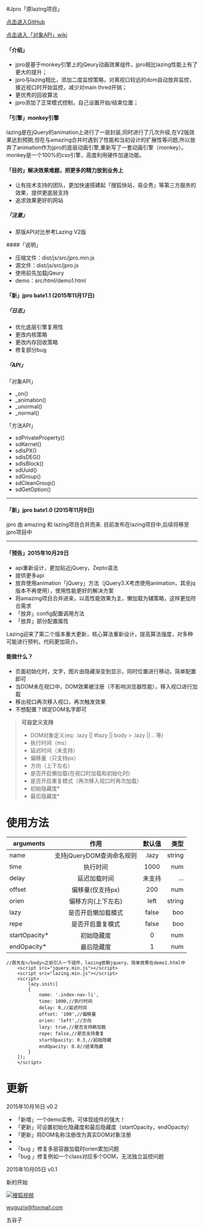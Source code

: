 #Jpro「原lazing项目」

[点击进入GitHub](https://github.com/wuguzi/jpro)

[点击进入「对象API」wiki](https://github.com/wuguzi/jpro/wiki/API)
####  「介绍」
*	jpro是基于monkey引擎上的jQeury动画效果组件，jpro相比lazing性能上有了更大的提升；
*	jpro与lazing相比，添加二度监控策略，对离视口较远的dom自动放弃监控，接近视口时开始监控，减少对main thred开销；
*	更优秀的回收算法
*	jpro添加了正常模式控制，自己设置开始/结束位置；


####   「引擎」monkey引擎   ####
lazing是在jQuery的animation上进行了一层封装,同时进行了几次升级,在V2版效果达到预期,但在与amazing合并时遇到了性能和当初设计的扩展性等问题,所以放弃了animation作为jpro的底层动画引擎,重新写了一套动画引擎（monkey）。monkey是一个100%的css引擎，高度利用硬件加速功能。

####   「目的」解决效果难题，把更多的精力放到业务上   ####
*   让有技术支持的团队，更加快速搭建起「搜狐快站，易企秀」等第三方服务的效果，提供更底层支持
*   追求效果更好的网站

#####	「注意」 	#####
*	原版API对比参考Lazing V2版
	

####「说明」

*	压缩文件：dist/js/src/jpro.min.js
*	源文件：dist/js/src/jpro.js
*	使用前先加载jQeury
*	demo：src/html/demo1.html


####  「新」jpro bate1.1 (2015年11月17日) ####
#####	「日志」 	#####
*	优化底层引擎复用性
*	更改内核策略
*	更改内存回收策略
*	修复部分bug

#####	「API」 	#####
「对象API」

*	_on()	
*	_animation()
*	_unormal()
*	_normal()

「方法API」

*	sdPrivateProperty()
*	sdKernel()
*	sdIsPX()
*	sdIsDEG()
*	sdIsBlock()
*	sdUuid()
*	sdGroup()
*	sdCleanGroup()
*	sdGetOption()	


---------------------------------------------------------------------------------

####  「新」jpro bate1.0 (2015年11月9日) ####
jpro 由 amazing 和 lazing项目合并而来.
目前发布在lazing项目中,后续将移至jpro项目中

---------------------------------------------------------------------------------

####   「预告」2015年10月29日   ####
*   api重新设计，更加贴近jQuery，Zepto语法
*   提供更多api
*   放弃使用animation「jQuery」方法（jQuery3.X考虑使用animation，其余jq版本不再使用），使用性能更好的解决方案
*   将amazing项目合并进来，以高性能效果为主，懒加载为辅策略，这样更加符合需求
*   「放弃」config配置调用方法
*   「放弃」部分配置属性

<!--####   「希望」欢迎大神的加入   ####
*   能css3制作出icon效果的css大神
*   对requestAnimationframe有所研究
*   对repaint、reflow机制和main thred、compositor thread性能关系有所研究
*   对浏览器引擎机制、渲染机制、线程机制有所研究
-->


Lazing迎来了第二个版本重大更新，核心算法重新设计，提高算法强度，对多种可能进行预判，代码更加简介。


####	能做什么？ ####
*	页面初始化时，文字，图片由隐藏渐变到显示，同时位置进行移动，简单配置即可
*	当DOM未在视口中，DOM效果被注册（不影响浏览器性能），移入视口进行加载
*	移出视口再次移入视口，再次触发效果
*	不想配置？绑定DOM名字即可

> **可自定义支持**
> 
> - DOM对象定义(eq: .lazy || #lazy || body > .lazy || .. 等)
> - 执行时间（ms）
> - 延迟时间（未支持）
> - 偏移量（只支持px）
> - 方向（上下左右）
> - 是否开启懒加载(在视口时加载和初始化时)
> - 是否开启重复模式（再次移入视口时再次加载）
> - 初始隐藏度*
> - 最后隐藏度*

使用方法
====

| arguments   | 作用  | 默认值 | 类型   | 
| ------- | :----: | :---: | ---: |
| name  |  支持jQueryDOM查询命名规则  | .lazy |  string    |
| time   | 执行时间 | 1000   |  num  |
| delay   | 延迟加载时间 | 未支持   |  ...  |
| offset  |  偏移量(仅支持px)  |  200  |  num |
| orien  |  偏移方向(上下左右)  |  left  |  string |
| lazy  |  是否开启懒加载模式  |  false  |  boo |
| repe  |  是否开启重复模式  |  false  |  boo |
| startOpacity* | 初始隐藏度 | 0 | num |
| endOpacity* | 最后隐藏度 | 1 | num |

```
//首先在</body>之前引入一下组件，lazing依赖jquery，简单效果在demo1.html中
	<script src="jquery.min.js"></script>
	<script src="lazing.min.js"></script>
	<script>
		lazy.init([
        {
            name: '.index-nav-li',
            time: 1000,//执行时间
            delay: 0,//延迟时间
            offset: '100',//偏移量
            orien: 'left',//方向
            lazy: true,//是否支持赖加载
            repe: false,//是否支持重复
            startOpacity: 0.3,//起始隐藏
            endOpacity: 0.8//结束隐藏
        }
    ]);  
	</script>

```

更新
======
2015年10月16日 v0.2

*	「新增」一个demo实例，可体现组件的强大！
*	「更新」可设置初始化隐藏度和最后隐藏度（startOpacity，endOpacity）
*	「更新」将DOM名称注册改为真实DOM对象注册
*	
* 「bug 」修复多层容器加载时orien累加问题
* 「bug 」修复例如一个class对应多个DOM，无法独立监控问题 


2015年10月05日 v0.1

新的开始


[![](http://image.jobcn.com/images/hr/2014/6/210048_4.jpg '搜狐视频')](http://tv.sohu.com/)


wuguzix@foxmail.com

五谷子

